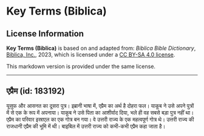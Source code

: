 # Key Terms (Biblica)

## License Information

**Key Terms (Biblica)** is based on and adapted from: _Biblica Bible Dictionary_, [Biblica, Inc.](https://www.biblica.com/), 2023, which is licensed under a [CC BY-SA 4.0 license](https://creativecommons.org/licenses/by-sa/4.0/legalcode.en).

This markdown version is provided under the same license.



--------------------------------

## एप्रैम (id: 183192)

यूसुफ और आसनत का दूसरा पुत्र। इब्रानी भाषा में, एप्रैम का अर्थ है दोहरा फल। याकूब ने उसे अपने पुत्रों में से एक के रूप में अपनाया। याकूब ने उसे पिता का आशीर्वाद दिया, भले ही वह सबसे बड़ा पुत्र नहीं था। एप्रैम का परिवार इस्राएल का एक गोत्र बन गया। वे उत्तरी राज्य के एक महत्वपूर्ण गोत्र थे। उत्तरी राज्य की राजधानी एप्रैम की भूमि में थी। बाइबिल में उत्तरी राज्य को कभी\-कभी एप्रैम कहा जाता है।


